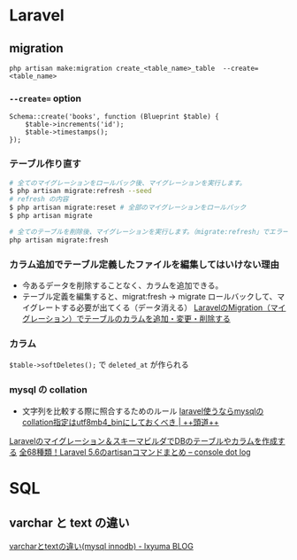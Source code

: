 # Laravel

## migration
```
php artisan make:migration create_<table_name>_table  --create=<table_name>
```
### `--create=` option
```
Schema::create('books', function (Blueprint $table) {
    $table->increments('id');
    $table->timestamps();
});
```

### テーブル作り直す
```bash
# 全てのマイグレーションをロールバック後、マイグレーションを実行します。
$ php artisan migrate:refresh --seed
# refresh の内容
$ php artisan migrate:reset # 全部のマイグレーションをロールバック
$ php artisan migrate

# 全てのテーブルを削除後、マイグレーションを実行します。（migrate:refresh」でエラーが発生する場合に実行する）
php artisan migrate:fresh
```

### カラム追加でテーブル定義したファイルを編集してはいけない理由
- 今あるデータを削除することなく、カラムを追加できる。
- テーブル定義を編集すると、migrat:fresh -> migrate ロールバックして、マイグレートする必要が出てくる（データ消える）
[LaravelのMigration（マイグレーション）でテーブルのカラムを追加・変更・削除する](https://www.ritolab.com/entry/26)

### カラム
`$table->softDeletes();` で `deleted_at` が作られる

### mysql の collation
- 文字列を比較する際に照合するためのルール
[laravel使うならmysqlのcollation指定はutf8mb4_binにしておくべき | ++頭道++](https://zudoh.com/mysql/should-use-collation-utf8mb4_bin-as-default)


[Laravelのマイグレーション＆スキーマビルダでDBのテーブルやカラムを作成する](https://www.ritolab.com/entry/25#aj_3)
[全68種類！Laravel 5.6のartisanコマンドまとめ – console dot log](https://blog.capilano-fw.com/?p=768#migraterefresh)

# SQL
## varchar と text の違い
[varcharとtextの違い(mysql innodb) - lxyuma BLOG](http://lxyuma.hatenablog.com/entry/2015/08/15/131309)


